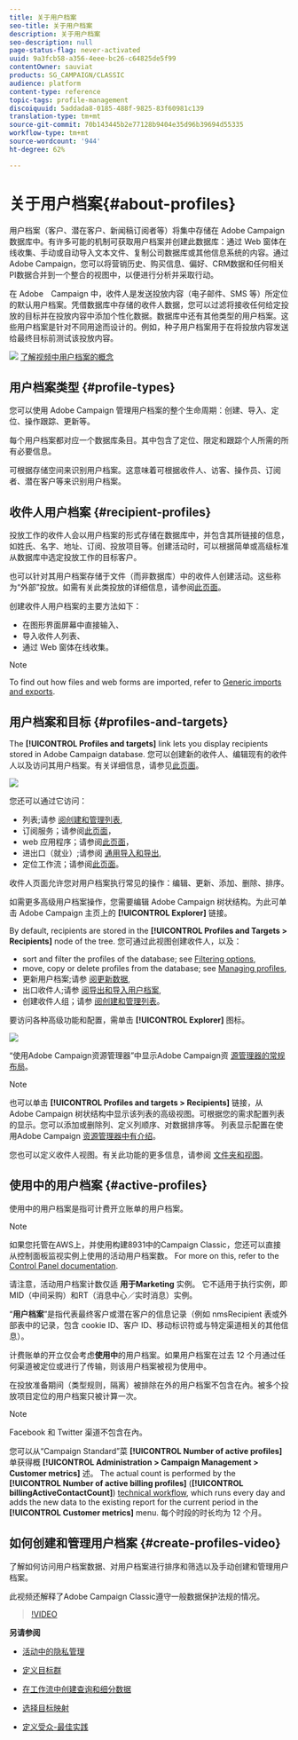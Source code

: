 ```yaml
---
title: 关于用户档案
seo-title: 关于用户档案
description: 关于用户档案
seo-description: null
page-status-flag: never-activated
uuid: 9a3fcb58-a356-4eee-bc26-c64825de5f99
contentOwner: sauviat
products: SG_CAMPAIGN/CLASSIC
audience: platform
content-type: reference
topic-tags: profile-management
discoiquuid: 5addada8-0185-488f-9825-83f60981c139
translation-type: tm+mt
source-git-commit: 70b143445b2e77128b9404e35d96b39694d55335
workflow-type: tm+mt
source-wordcount: '944'
ht-degree: 62%

---
```



# 关于用户档案{#about-profiles}

用户档案（客户、潜在客户、新闻稿订阅者等）将集中存储在 Adobe Campaign 数据库中。有许多可能的机制可获取用户档案并创建此数据库：通过 Web 窗体在线收集、手动或自动导入文本文件、复制公司数据库或其他信息系统的内容。通过Adobe Campaign，您可以将营销历史、购买信息、偏好、CRM数据和任何相关PI数据合并到一个整合的视图中，以便进行分析并采取行动。

在 Adobe　Campaign 中，收件人是发送投放内容（电子邮件、SMS 等）所定位的默认用户档案。凭借数据库中存储的收件人数据，您可以过滤将接收任何给定投放的目标并在投放内容中添加个性化数据。数据库中还有其他类型的用户档案。这些用户档案是针对不同用途而设计的。例如，种子用户档案用于在将投放内容发送给最终目标前测试该投放内容。

![](assets/do-not-localize/how-to-video.png) [了解视频中用户档案的概念](#create-profiles-video)

## 用户档案类型 {#profile-types}

您可以使用 Adobe Campaign 管理用户档案的整个生命周期：创建、导入、定位、操作跟踪、更新等。

每个用户档案都对应一个数据库条目。其中包含了定位、限定和跟踪个人所需的所有必要信息。

可根据存储空间来识别用户档案。这意味着可根据收件人、访客、操作员、订阅者、潜在客户等来识别用户档案。

## 收件人用户档案 {#recipient-profiles}

投放工作的收件人会以用户档案的形式存储在数据库中，并包含其所链接的信息，如姓氏、名字、地址、订阅、投放项目等。创建活动时，可以根据简单或高级标准从数据库中选定投放工作的目标客户。

也可以针对其用户档案存储于文件（而非数据库）中的收件人创建活动。这些称为“外部”投放。如需有关此类投放的详细信息，请参阅[此页面](../../delivery/using/steps-defining-the-target-population.md#selecting-external-recipients)。

创建收件人用户档案的主要方法如下：

* 在图形界面屏幕中直接输入、
* 导入收件人列表、
* 通过 Web 窗体在线收集。

>[!NOTE]
>
>To find out how files and web forms are imported, refer to [Generic imports and exports](../../platform/using/generic-imports-and-exports.md).

## 用户档案和目标 {#profiles-and-targets}

The **[!UICONTROL Profiles and targets]** link lets you display recipients stored in Adobe Campaign database. 您可以创建新的收件人、编辑现有的收件人以及访问其用户档案。有关详细信息，请参见[此页面](../../platform/using/editing-a-profile.md)。

![](assets/d_ncs_user_interface_target_link.png)

您还可以通过它访问：

* 列表;请参 [阅创建和管理列表](../../platform/using/creating-and-managing-lists.md),
* 订阅服务；请参阅[此页面](../../delivery/using/managing-subscriptions.md)，
* web 应用程序；请参阅[此页面](../../web/using/about-web-applications.md)，
* 进出口（就业）;请参阅 [通用导入和导出](../../platform/using/generic-imports-and-exports.md),
* 定位工作流；请参阅[此页面](../../workflow/using/building-a-workflow.md#implementation-steps-)。

收件人页面允许您对用户档案执行常见的操作：编辑、更新、添加、删除、排序。

如需更多高级用户档案操作，您需要编辑 Adobe Campaign 树状结构。为此可单击 Adobe Campaign 主页上的 **[!UICONTROL Explorer]** 链接。

By default, recipients are stored in the **[!UICONTROL Profiles and Targets > Recipients]** node of the tree. 您可通过此视图创建收件人，以及：

* sort and filter the profiles of the database; see [Filtering options](../../platform/using/filtering-options.md),
* move, copy or delete profiles from the database; see [Managing profiles](../../platform/using/managing-profiles.md),
* 更新用户档案;请参 [阅更新数据](../../platform/using/updating-data.md),
* 出口收件人;请参 [阅导出和导入用户档案](../../platform/using/exporting-and-importing-profiles.md),
* 创建收件人组；请参 [阅创建和管理列表](../../platform/using/creating-and-managing-lists.md)。

要访问各种高级功能和配置，需单击 **[!UICONTROL Explorer]** 图标。

![](assets/d_ncs_user_interface01.png)

“使用Adobe Campaign资源管理器”中显示Adobe Campaign资 [源管理器的常规布局](../../platform/using/adobe-campaign-workspace.md#using-adobe-campaign-explorer)。

>[!NOTE]
>
>也可以单击 **[!UICONTROL Profiles and targets > Recipients]** 链接，从 Adobe Campaign 树状结构中显示该列表的高级视图。可根据您的需求配置列表的显示。您可以添加或删除列、定义列顺序、对数据排序等。 列表显示配置在使用Adobe Campaign [资源管理器中有介绍](../../platform/using/adobe-campaign-workspace.md#using-adobe-campaign-explorer)。
>
>您也可以定义收件人视图。有关此功能的更多信息，请参阅 [文件夹和视图](../../platform/using/access-management.md#folders-and-views)。

## 使用中的用户档案 {#active-profiles}

使用中的用户档案是指可计费开立账单的用户档案。

>[!NOTE]
>
>如果您托管在AWS上，并使用构建8931中的Campaign Classic，您还可以直接从控制面板监视实例上使用的活动用户档案数。 For more on this, refer to the [Control Panel documentation](https://docs.adobe.com/content/help/en/control-panel/using/performance-monitoring/active-profiles-monitoring.html).
>
>请注意，活动用户档案计数仅适 **用于Marketing** 实例。 它不适用于执行实例，即MID（中间采购）和RT（消息中心／实时消息）实例。

“**用户档案**”是指代表最终客户或潜在客户的信息记录（例如 nmsRecipient 表或外部表中的记录，包含 cookie ID、客户 ID、移动标识符或与特定渠道相关的其他信息）。

计费账单的开立仅会考虑&#x200B;**使用中**&#x200B;的用户档案。如果用户档案在过去 12 个月通过任何渠道被定位或进行了传输，则该用户档案被视为使用中。

在投放准备期间（类型规则，隔离）被排除在外的用户档案不包含在內。被多个投放项目定位的用户档案只被计算一次。

>[!NOTE]
>
>Facebook 和 Twitter 渠道不包含在內。

您可以从“Campaign Standard”菜 **[!UICONTROL Number of active profiles]** 单获得概 **[!UICONTROL Administration > Campaign Management > Customer metrics]** 述。 The actual count is performed by the **[!UICONTROL Number of active billing profiles]** (**[!UICONTROL billingActiveContactCount]**) [technical workflow](../../workflow/using/deliveries.md), which runs every day and adds the new data to the existing report for the current period in the **[!UICONTROL Customer metrics]** menu. 每个时段的时长均为 12 个月。

## 如何创建和管理用户档案 {#create-profiles-video}

了解如何访问用户档案数据、对用户档案进行排序和筛选以及手动创建和管理用户档案。

此视频还解释了Adobe Campaign Classic遵守一般数据保护法规的情况。

>[!VIDEO](https://video.tv.adobe.com/v/35611?quality=12)

**另请参阅**

* [活动中的隐私管理](https://helpx.adobe.com/cn/campaign/kb/acc-privacy.html)

* [定义目标群](../../delivery/using/define-the-right-audience.md)

* [在工作流中创建查询和细分数据](../../workflow/using/targeting-data.md)

* [选择目标映射](../../delivery/using/selecting-a-target-mapping.md)

* [定义受众-最佳实践](../../delivery/using/define-the-right-audience.md)
